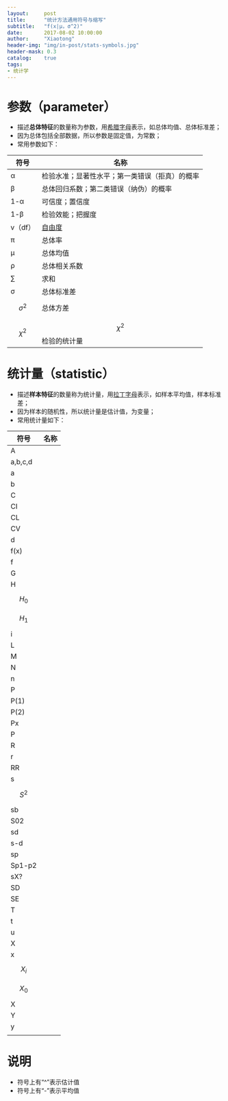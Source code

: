 ```yaml
---
layout:     post
title:      "统计方法通用符号与缩写"
subtitle:   "f(x|μ，σ^2)"
date:       2017-08-02 10:00:00
author:     "Xiaotong"
header-img: "img/in-post/stats-symbols.jpg"
header-mask: 0.3
catalog:    true
tags:
- 统计学
---
```


# 参数（parameter）

* 描述**总体特征**的数量称为参数，用[希腊字母](https://baike.baidu.com/item/%E5%B8%8C%E8%85%8A%E5%AD%97%E6%AF%8D/4428067?fr=aladdin)表示，如总体均值、总体标准差；
* 因为总体包括全部数据，所以参数是固定值，为常数；
* 常用参数如下：

| 符号      | 名称                                       |
| ------- | ---------------------------------------- |
| α       | 检验水准；显著性水平；第一类错误（拒真）的概率                  |
| β       | 总体回归系数；第二类错误（纳伪）的概率                      |
| 1-α     | 可信度；置信度                                  |
| 1-β     | 检验效能；把握度                                 |
| v（df）   | [自由度](https://baike.baidu.com/item/%E8%87%AA%E7%94%B1%E5%BA%A6/5936984?fr=aladdin) |
| π       | 总体率                                      |
| μ       | 总体均值                                     |
| ρ       | 总体相关系数                                   |
| ∑       | 求和                                       |
| σ       | 总体标准差                                    |
| $$σ^2$$ | 总体方差                                     |
| $$χ^2$$ | $$χ^2$$检验的统计量                            |

# 统计量（statistic）

* 描述**样本特征**的数量称为统计量，用[拉丁字母](https://baike.baidu.com/item/%E6%8B%89%E4%B8%81%E5%AD%97%E6%AF%8D/1936851?fr=aladdin)表示，如样本平均值，样本标准差；
* 因为样本的随机性，所以统计量是估计值，为变量；
* 常用统计量如下：

| 符号      | 名称   |
| ------- | ---- |
| A       |      |
| a,b,c,d |      |
| a       |      |
| b       |      |
| C       |      |
| CI      |      |
| CL      |      |
| CV      |      |
| d       |      |
| f(x)    |      |
| f       |      |
| G       |      |
| H       |      |
| $$H_0$$ |      |
| $$H_1$$ |      |
| i       |      |
| L       |      |
| M       |      |
| N       |      |
| n       |      |
| P       |      |
| P(1)    |      |
| P(2)    |      |
| Px      |      |
| P       |      |
| R       |      |
| r       |      |
| RR      |      |
| s       |      |
| $$S^2$$ |      |
| sb      |      |
| S02     |      |
| sd      |      |
| s-d     |      |
| sp      |      |
| Sp1-p2  |      |
| sX?     |      |
| SD      |      |
| SE      |      |
| T       |      |
| t       |      |
| u       |      |
| X       |      |
| x       |      |
| $$X_i$$ |      |
| $$X_0$$ |      |
| X       |      |
| Y       |      |
| y       |      |
|         |      |

# 说明

* 符号上有“^”表示估计值
* 符号上有“-”表示平均值